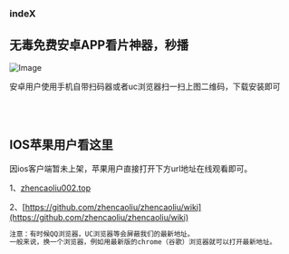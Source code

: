 ### indeX
## 无毒免费安卓APP看片神器，秒播

![Image](https://i.loli.net/2019/10/12/UM2LVpHFvg41KkS.png)

安卓用户使用手机自带扫码器或者uc浏览器扫一扫上图二维码，下载安装即可

<br>
&ensp;

## IOS苹果用户看这里

因ios客户端暂未上架，苹果用户直接打开下方url地址在线观看即可。

1、[zhencaoliu002.top](http://www.zhencaoliu002.top/index.php)

2、[https://github.com/zhencaoliu/zhencaoliu/wiki](https://github.com/zhencaoliu/zhencaoliu/wiki)



```markdown
注意：有时候QQ浏览器，UC浏览器等会屏蔽我们的最新地址。
一般来说，换一个浏览器，例如用最新版的chrome（谷歌）浏览器就可以打开最新地址。
```
